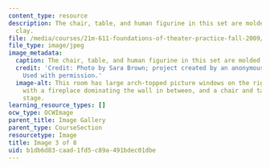 ```yaml
---
content_type: resource
description: The chair, table, and human figurine in this set are molded of silver
  clay.
file: /media/courses/21m-611-foundations-of-theater-practice-fall-2009/b1db6d83caad1fd5c89a491bdec01dbe_IMG_0578.jpg
file_type: image/jpeg
image_metadata:
  caption: The chair, table, and human figurine in this set are molded of silver clay.
  credit: 'Credit: Photo by Sara Brown; project created by an anonymous MIT student.
    Used with permission.'
  image-alt: This room has large arch-topped picture windows on the right and left,
    with a fireplace dominating the wall in between, and a chair and table center
    stage.
learning_resource_types: []
ocw_type: OCWImage
parent_title: Image Gallery
parent_type: CourseSection
resourcetype: Image
title: Image 3 of 8
uid: b1db6d83-caad-1fd5-c89a-491bdec01dbe
---
```

